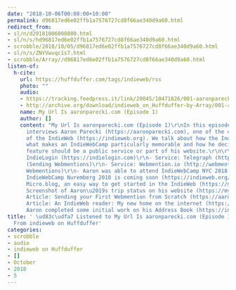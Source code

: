 ```yaml
---
date: "2018-10-06T00:08:00+10:00"
permalink: d96817ed6e02ffb1a7576727cd8f66ae340d9a60.html
redirect_from:
- sl/n/d20181006000800.html
- sl/n/s/hd96817ed6e02ffb1a7576727cd8f66ae340d9a60.html
- scrobble/2018/10/05/d96817ed6e02ffb1a7576727cd8f66ae340d9a60.html
- sl/n/s/ZNYVwvqc1s7.html
- scrobble/Array//d96817ed6e02ffb1a7576727cd8f66ae340d9a60.html
listen-of:
  h-cite:
    url: https://huffduffer.com/tags/indieweb/rss
    photo: ""
    audio:
    - https://tracking.feedpress.it/link/20045/10471826/001-aaronparecki.mp3
    - http://archive.org/download/indieweb_on_Huffduffer-by-Array/001-aaronparecki.mp3
    name: My Url Is aaronparecki.com (Episode 1)
    author: []
    content: "My Url Is aaronparecki.com (Episode 1)\r\nIn this episode Eddie (https://eddiehinkle.com)
      interviews Aaron Parecki (https://aaronparecki.com), one of the co-founders
      of the IndieWeb (https://indieweb.org). We talk about how the IndieWeb got started,
      what makes an IndieWebCamp particularly memorable and how he decides if a new
      feature should be a public service or part of his website.\r\n\r\n- Service:
      IndieLogin (https://indielogin.com)\r\n- Service: Telegraph (http://telegraph.p3k.io)
      (Sending Webmentions)\r\n- Service: Webmention.io (http://webmention.io) (Receive
      Webmentions)\r\n- Aaron was able to attend IndieWebCamp NYC 2018 (https://indieweb.org/2018/NYC)\r\n-
      IndieWebCamp Nuremberg 2018 is coming soon (https://indieweb.org/2018/Nuremberg)\r\n-
      Micro.blog, an easy way to get started in the IndieWeb (https://micro.blog)\r\n-
      Screenshot of Aaron\u2019s trip status on his website (https://myurlis.com/assets/show_notes/aaronparecki_trip_status.png)\r\n-
      Article: Sending your First Webmention from Scratch (https://aaronparecki.com/2018/06/30/11/your-first-webmention)\r\n-
      Article: An IndieWeb reader: My new home on the internet (https://aaronparecki.com/2018/04/20/46/indieweb-reader-my-new-home-on-the-internet)\r\n-
      Aaron completed some initial work on his Address Book (https://indieweb.org/p3k#Address_Book)"
title: ' \ud83c\udfa7 Listened to My Url Is aaronparecki.com (Episode 1) by Array
  From indieweb on Huffduffer'
categories:
- scrobble
- audio
- indieweb on Huffduffer
- []
- October
- 2018
- 5
---
```

